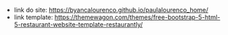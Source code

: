 - link do site: https://byancalourenco.github.io/paulalourenco_home/
-  link template: https://themewagon.com/themes/free-bootstrap-5-html-5-restaurant-website-template-restaurantly/
